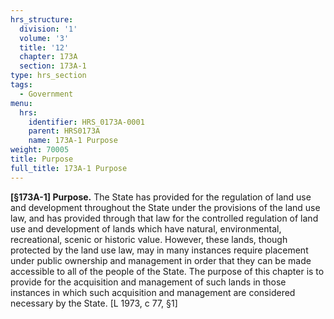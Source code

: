 ```yaml
---
hrs_structure:
  division: '1'
  volume: '3'
  title: '12'
  chapter: 173A
  section: 173A-1
type: hrs_section
tags:
  - Government
menu:
  hrs:
    identifier: HRS_0173A-0001
    parent: HRS0173A
    name: 173A-1 Purpose
weight: 70005
title: Purpose
full_title: 173A-1 Purpose
---
```

**[§173A-1] Purpose.** The State has provided for the regulation of land use and development throughout the State under the provisions of the land use law, and has provided through that law for the controlled regulation of land use and development of lands which have natural, environmental, recreational, scenic or historic value. However, these lands, though protected by the land use law, may in many instances require placement under public ownership and management in order that they can be made accessible to all of the people of the State. The purpose of this chapter is to provide for the acquisition and management of such lands in those instances in which such acquisition and management are considered necessary by the State. [L 1973, c 77, §1]